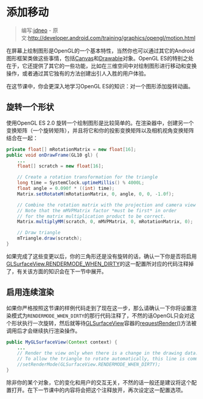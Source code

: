 # 添加移动

> 编写:[jdneo](https://github.com/jdneo) - 原文:<http://developer.android.com/training/graphics/opengl/motion.html>

在屏幕上绘制图形是OpenGL的一个基本特性，当然你也可以通过其它的Android图形框架类做这些事情，包括[Canvas](http://developer.android.com/reference/android/graphics/Canvas.html)和[Drawable](http://developer.android.com/reference/android/graphics/drawable/Drawable.html)对象。OpenGL ES的特别之处在于，它还提供了其它的一些功能，比如在三维空间中对绘制图形进行移动和变换操作，或者通过其它独有的方法创建出引人入胜的用户体验。

在这节课中，你会更深入地学习OpenGL ES的知识：对一个图形添加旋转动画。

## 旋转一个形状

使用OpenGL ES 2.0 旋转一个绘制图形是比较简单的。在渲染器中，创建另一个变换矩阵（一个旋转矩阵），并且将它和你的投影变换矩阵以及相机视角变换矩阵结合在一起：

```java
private float[] mRotationMatrix = new float[16];
public void onDrawFrame(GL10 gl) {
    ...
    float[] scratch = new float[16];

    // Create a rotation transformation for the triangle
    long time = SystemClock.uptimeMillis() % 4000L;
    float angle = 0.090f * ((int) time);
    Matrix.setRotateM(mRotationMatrix, 0, angle, 0, 0, -1.0f);

    // Combine the rotation matrix with the projection and camera view
    // Note that the mMVPMatrix factor *must be first* in order
    // for the matrix multiplication product to be correct.
    Matrix.multiplyMM(scratch, 0, mMVPMatrix, 0, mRotationMatrix, 0);

    // Draw triangle
    mTriangle.draw(scratch);
}
```

如果完成了这些变更以后，你的三角形还是没有旋转的话，确认一下你是否将启用[GLSurfaceView.RENDERMODE_WHEN_DIRTY](http://developer.android.com/reference/android/opengl/GLSurfaceView.html#RENDERMODE_WHEN_DIRTY)的这一配置所对应的代码注释掉了，有关该方面的知识会在下一节中展开。

## 启用连续渲染

如果你严格按照这节课的样例代码走到了现在这一步，那么请确认一下你将设置渲染模式为`RENDERMODE_WHEN_DIRTY`的那行代码注释了，不然的话OpenGL只会对这个形状执行一次旋转，然后就等待[GLSurfaceView](http://developer.android.com/reference/android/opengl/GLSurfaceView.html)容器的[requestRender()](http://developer.android.com/reference/android/opengl/GLSurfaceView.html#requestRender())方法被调用后才会继续执行渲染操作。

```java
public MyGLSurfaceView(Context context) {
    ...
    // Render the view only when there is a change in the drawing data.
    // To allow the triangle to rotate automatically, this line is commented out:
    //setRenderMode(GLSurfaceView.RENDERMODE_WHEN_DIRTY);
}
```

除非你的某个对象，它的变化和用户的交互无关，不然的话一般还是建议将这个配置打开。在下一节课中的内容将会把这个注释放开，再次设定这一配置选项。
